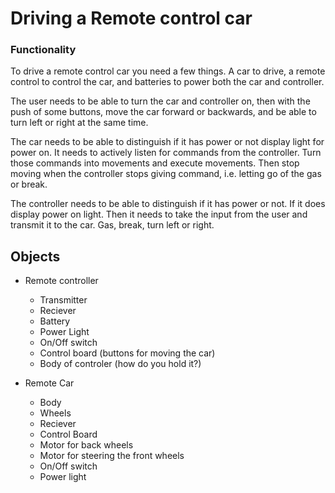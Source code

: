 # Driving a Remote control car

### Functionality
To drive a remote control car you need a few things. A car to drive, a remote control to control the car, and batteries to power both the car and controller.

The user needs to be able to turn the car and controller on, then with the push of some buttons, move the car forward or backwards, and be able to turn left or right at the same time.  

The car needs to be able to distinguish if it has power or not display light for power on. It needs to actively listen for commands from the controller. Turn those commands into movements and execute movements. Then stop moving when the controller stops giving command, i.e. letting go of the gas or break.

The controller needs to be able to distinguish if it has power or not. If it does display power on light. Then it needs to take the input from the user and transmit it to the car. Gas, break, turn left or right.

## Objects
- Remote controller
    - Transmitter
    - Reciever
    - Battery
    - Power Light
    - On/Off switch
    - Control board (buttons for moving the car)
    - Body of controler (how do you hold it?)

- Remote Car
    - Body
    - Wheels
    - Reciever
    - Control Board
    - Motor for back wheels
    - Motor for steering the front wheels
    - On/Off switch
    - Power light